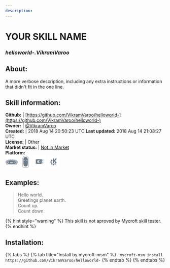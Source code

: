 ```yaml
--- 
description: 
---
```


# YOUR SKILL NAME  
### _helloworld-.VikramVaroo_  
## About:  
A more verbose description, including any extra instructions or
information that didn't fit in the one line.

## Skill information:  
**Github:** | [https://github.com/VikramVaroo/helloworld-](https://github.com/VikramVaroo/helloworld-)  
**Owner:** | [@VikramVaroo](https://github.com/VikramVaroo)  
**Created:** | 2018 Aug 14 20:50:23 UTC  **Last updated:** 2018 Aug 14 21:08:27 UTC  
**License:** | Other  
**Market status:** | [Not in Market](https://market.mycroft.ai/skill/)  
**Platform:**  
 ![](../.gitbook/assets/mark-1-icon.png)  ![](../.gitbook/assets/mark-2-icon.png)  ![](../.gitbook/assets/picroft-icon.png)  ![](../.gitbook/assets/kde.png)   
## Examples:  
> Hello world.  
> Greetings planet earth.  
> Count up.  
> Count down.  
  
{% hint style="warning" %}
This skill is not aproved by Mycroft skill tester.
{% endhint %}
    
## Installation:  
{% tabs %}
{% tab title="Install by mycroft-msm" %}
``` mycroft-msm install https://github.com/VikramVaroo/helloworld-```
{% endtab %}
  {% endtabs %}
  